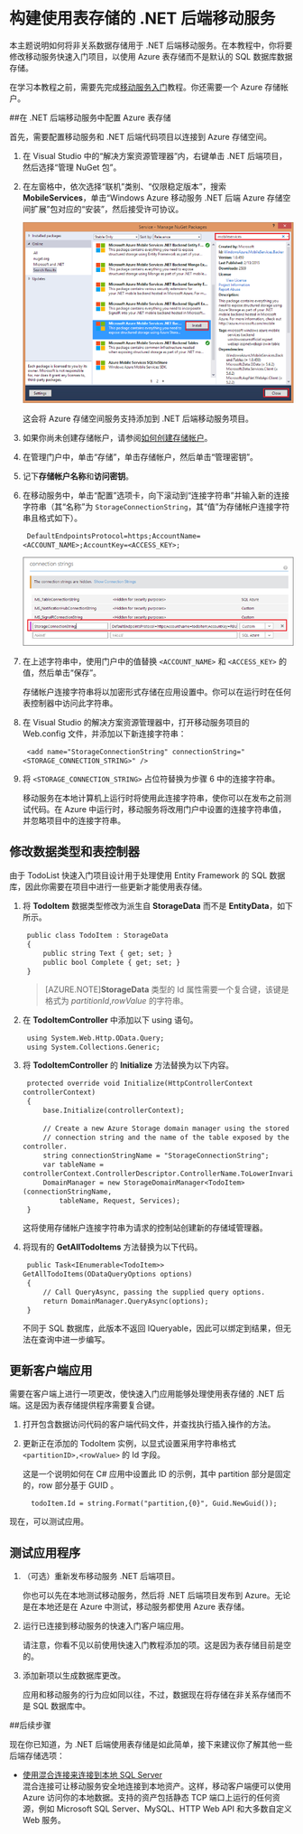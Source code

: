 <properties 
	pageTitle="构建使用表存储的 .NET 后端移动服务 | Azure 移动服务" 
	description="了解如何对 .NET 后端移动服务使用 Azure 表存储。" 
	services="mobile-services" 
	documentationCenter="" 
	authors="ggailey777" 
	manager="dwrede" 
	editor=""/>

<tags 
	ms.service="mobile-services" 
	ms.date="09/14/2015" 
	wacn.date="11/27/2015"/>

# 构建使用表存储的 .NET 后端移动服务

本主题说明如何将非关系数据存储用于 .NET 后端移动服务。在本教程中，你将要修改移动服务快速入门项目，以使用 Azure 表存储而不是默认的 SQL 数据库数据存储。

在学习本教程之前，需要先完成[移动服务入门]教程。你还需要一个 Azure 存储帐户。

##在 .NET 后端移动服务中配置 Azure 表存储

首先，需要配置移动服务和 .NET 后端代码项目以连接到 Azure 存储空间。

1. 在 Visual Studio 中的“解决方案资源管理器”内，右键单击 .NET 后端项目，然后选择“管理 NuGet 包”。

2. 在左窗格中，依次选择“联机”类别、“仅限稳定版本”，搜索 **MobileServices**，单击“Windows Azure 移动服务 .NET 后端 Azure 存储空间扩展”包对应的“安装”，然后接受许可协议。

    ![](./media/mobile-services-dotnet-backend-store-data-table-storage/mobile-add-storage-nuget-package-dotnet.png)

  	这会将 Azure 存储空间服务支持添加到 .NET 后端移动服务项目。

3. 如果你尚未创建存储帐户，请参阅[如何创建存储帐户](/documentation/articles/storage-create-storage-account)。

4. 在管理门户中，单击“存储”，单击存储帐户，然后单击“管理密钥”。

5. 记下**存储帐户名称**和**访问密钥**。
 
6. 在移动服务中，单击“配置”选项卡，向下滚动到“连接字符串”并输入新的连接字符串（其“名称”为 `StorageConnectionString`，其“值”为存储帐户连接字符串且格式如下）。

		DefaultEndpointsProtocol=https;AccountName=<ACCOUNT_NAME>;AccountKey=<ACCESS_KEY>;

	![](./media/mobile-services-dotnet-backend-store-data-table-storage/mobile-blob-storage-app-settings.png)

7. 在上述字符串中，使用门户中的值替换 `<ACCOUNT_NAME>` 和 `<ACCESS_KEY>` 的值，然后单击“保存”。

	存储帐户连接字符串将以加密形式存储在应用设置中。你可以在运行时在任何表控制器中访问此字符串。

8. 在 Visual Studio 的解决方案资源管理器中，打开移动服务项目的 Web.config 文件，并添加以下新连接字符串：

		<add name="StorageConnectionString" connectionString="<STORAGE_CONNECTION_STRING>" />

9. 将 `<STORAGE_CONNECTION_STRING>` 占位符替换为步骤 6 中的连接字符串。

	移动服务在本地计算机上运行时将使用此连接字符串，使你可以在发布之前测试代码。在 Azure 中运行时，移动服务将改用门户中设置的连接字符串值，并忽略项目中的连接字符串。

## <a name="modify-service"></a>修改数据类型和表控制器

由于 TodoList 快速入门项目设计用于处理使用 Entity Framework 的 SQL 数据库，因此你需要在项目中进行一些更新才能使用表存储。

1. 将 **TodoItem** 数据类型修改为派生自 **StorageData** 而不是 **EntityData**，如下所示。

	    public class TodoItem : StorageData
	    {
	        public string Text { get; set; }
	        public bool Complete { get; set; }
	    }

	>[AZURE.NOTE]**StorageData** 类型的 Id 属性需要一个复合键，该键是格式为 *partitionId*,*rowValue* 的字符串。

2. 在 **TodoItemController** 中添加以下 using 语句。

		using System.Web.Http.OData.Query;
		using System.Collections.Generic;

3. 将 **TodoItemController** 的 **Initialize** 方法替换为以下内容。

        protected override void Initialize(HttpControllerContext controllerContext)
        {
            base.Initialize(controllerContext);

            // Create a new Azure Storage domain manager using the stored 
            // connection string and the name of the table exposed by the controller.
            string connectionStringName = "StorageConnectionString";
            var tableName = controllerContext.ControllerDescriptor.ControllerName.ToLowerInvariant();
            DomainManager = new StorageDomainManager<TodoItem>(connectionStringName, 
                tableName, Request, Services);          
        }

	这将使用存储帐户连接字符串为请求的控制站创建新的存储域管理器。

3. 将现有的 **GetAllTodoItems** 方法替换为以下代码。

		public Task<IEnumerable<TodoItem>> GetAllTodoItems(ODataQueryOptions options)
        {
            // Call QueryAsync, passing the supplied query options.
            return DomainManager.QueryAsync(options);
        } 

	不同于 SQL 数据库，此版本不返回 IQueryable<TEntity>，因此可以绑定到结果，但无法在查询中进一步编写。

## 更新客户端应用

需要在客户端上进行一项更改，使快速入门应用能够处理使用表存储的 .NET 后端。这是因为表存储提供程序需要复合键。

1. 打开包含数据访问代码的客户端代码文件，并查找执行插入操作的方法。

2. 更新正在添加的 TodoItem 实例，以显式设置采用字符串格式 `<partitionID>,<rowValue>` 的 Id 字段。

	这是一个说明如何在 C# 应用中设置此 ID 的示例，其中 partition 部分是固定的，row 部分基于 GUID 。

		 todoItem.Id = string.Format("partition,{0}", Guid.NewGuid());

现在，可以测试应用。

## <a name="test-application"></a>测试应用程序

1. （可选）重新发布移动服务 .NET 后端项目。 
	
	你也可以先在本地测试移动服务，然后将 .NET 后端项目发布到 Azure。无论是在本地还是在 Azure 中测试，移动服务都使用 Azure 表存储。

2. 运行已连接到移动服务的快速入门客户端应用。

	请注意，你看不见以前使用快速入门教程添加的项。这是因为表存储目前是空的。

3. 添加新项以生成数据库更改。
 
	应用和移动服务的行为应如同以往，不过，数据现在将存储在非关系存储而不是 SQL 数据库中。

##后续步骤

现在你已知道，为 .NET 后端使用表存储是如此简单，接下来建议你了解其他一些后端存储选项：

+ [使用混合连接来连接到本地 SQL Server](/documentation/articles/mobile-services-dotnet-backend-hybrid-connections-get-started)</br>混合连接可让移动服务安全地连接到本地资产。这样，移动客户端便可以使用 Azure 访问你的本地数据。支持的资产包括静态 TCP 端口上运行的任何资源，例如 Microsoft SQL Server、MySQL、HTTP Web API 和大多数自定义 Web 服务。

<!-- Anchors. -->
[Create a non-relational store]: #create-store
[Modify data and controllers]: #modify-service
[Test the application]: #test-application


<!-- Images. -->


<!-- URLs. -->
[移动服务入门]: /documentation/articles/mobile-services-dotnet-backend-windows-store-dotnet-get-started
[Azure Management Portal]: https://manage.windowsazure.cn/
[What is the Table Service]: /documentation/articles/storage-dotnet-how-to-use-tables/#what-is
[MongoLab Add-on Page]: /gallery/store/mongolab/mongolab
 

<!---HONumber=82-->
